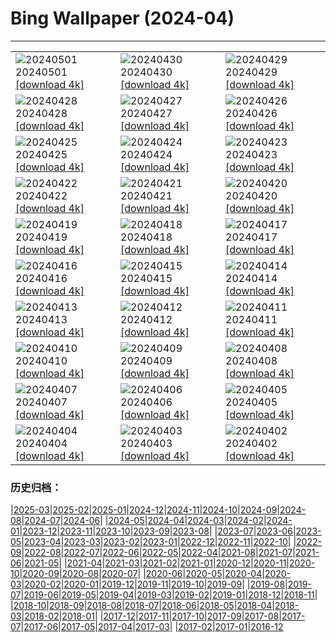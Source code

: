 # Bing Wallpaper (2024-04)
**************

<table><tr><td><img class="wallpaper" src="https://www.bing.com/th?id=OHR.HawaiianLei_FR-FR1676452706_1920x1080.jpg" alt="20240501"> 20240501 <a class="wallpaper_link" href="https://www.bing.com/th?id=OHR.HawaiianLei_FR-FR1676452706_UHD.jpg">[download 4k]</a></td><td><img class="wallpaper" src="https://www.bing.com/th?id=OHR.CheetahRain_FR-FR0543352581_1920x1080.jpg" alt="20240430"> 20240430 <a class="wallpaper_link" href="https://www.bing.com/th?id=OHR.CheetahRain_FR-FR0543352581_UHD.jpg">[download 4k]</a></td><td><img class="wallpaper" src="https://www.bing.com/th?id=OHR.TulouFujian_FR-FR9745511197_1920x1080.jpg" alt="20240429"> 20240429 <a class="wallpaper_link" href="https://www.bing.com/th?id=OHR.TulouFujian_FR-FR9745511197_UHD.jpg">[download 4k]</a></td></tr><tr><td><img class="wallpaper" src="https://www.bing.com/th?id=OHR.GuadalupeTexas_FR-FR9507308056_1920x1080.jpg" alt="20240428"> 20240428 <a class="wallpaper_link" href="https://www.bing.com/th?id=OHR.GuadalupeTexas_FR-FR9507308056_UHD.jpg">[download 4k]</a></td><td><img class="wallpaper" src="https://www.bing.com/th?id=OHR.Canigou_FR-FR9013566099_1920x1080.jpg" alt="20240427"> 20240427 <a class="wallpaper_link" href="https://www.bing.com/th?id=OHR.Canigou_FR-FR9013566099_UHD.jpg">[download 4k]</a></td><td><img class="wallpaper" src="https://www.bing.com/th?id=OHR.KalalochTree_FR-FR8329014212_1920x1080.jpg" alt="20240426"> 20240426 <a class="wallpaper_link" href="https://www.bing.com/th?id=OHR.KalalochTree_FR-FR8329014212_UHD.jpg">[download 4k]</a></td></tr><tr><td><img class="wallpaper" src="https://www.bing.com/th?id=OHR.PenguinDirections_FR-FR7724304898_1920x1080.jpg" alt="20240425"> 20240425 <a class="wallpaper_link" href="https://www.bing.com/th?id=OHR.PenguinDirections_FR-FR7724304898_UHD.jpg">[download 4k]</a></td><td><img class="wallpaper" src="https://www.bing.com/th?id=OHR.TrilliumOntario_FR-FR7322477820_1920x1080.jpg" alt="20240424"> 20240424 <a class="wallpaper_link" href="https://www.bing.com/th?id=OHR.TrilliumOntario_FR-FR7322477820_UHD.jpg">[download 4k]</a></td><td><img class="wallpaper" src="https://www.bing.com/th?id=OHR.TrinityDublin_FR-FR6932470359_1920x1080.jpg" alt="20240423"> 20240423 <a class="wallpaper_link" href="https://www.bing.com/th?id=OHR.TrinityDublin_FR-FR6932470359_UHD.jpg">[download 4k]</a></td></tr><tr><td><img class="wallpaper" src="https://www.bing.com/th?id=OHR.EarthDayTurtle_FR-FR6121121892_1920x1080.jpg" alt="20240422"> 20240422 <a class="wallpaper_link" href="https://www.bing.com/th?id=OHR.EarthDayTurtle_FR-FR6121121892_UHD.jpg">[download 4k]</a></td><td><img class="wallpaper" src="https://www.bing.com/th?id=OHR.ChauseyIslands_FR-FR2335923449_1920x1080.jpg" alt="20240421"> 20240421 <a class="wallpaper_link" href="https://www.bing.com/th?id=OHR.ChauseyIslands_FR-FR2335923449_UHD.jpg">[download 4k]</a></td><td><img class="wallpaper" src="https://www.bing.com/th?id=OHR.YellowstoneGeyser_FR-FR1968699876_1920x1080.jpg" alt="20240420"> 20240420 <a class="wallpaper_link" href="https://www.bing.com/th?id=OHR.YellowstoneGeyser_FR-FR1968699876_UHD.jpg">[download 4k]</a></td></tr><tr><td><img class="wallpaper" src="https://www.bing.com/th?id=OHR.OrkneyStones_FR-FR1638921700_1920x1080.jpg" alt="20240419"> 20240419 <a class="wallpaper_link" href="https://www.bing.com/th?id=OHR.OrkneyStones_FR-FR1638921700_UHD.jpg">[download 4k]</a></td><td><img class="wallpaper" src="https://www.bing.com/th?id=OHR.MonumentsDay_FR-FR8787138664_1920x1080.jpg" alt="20240418"> 20240418 <a class="wallpaper_link" href="https://www.bing.com/th?id=OHR.MonumentsDay_FR-FR8787138664_UHD.jpg">[download 4k]</a></td><td><img class="wallpaper" src="https://www.bing.com/th?id=OHR.SpringCub_FR-FR8522482768_1920x1080.jpg" alt="20240417"> 20240417 <a class="wallpaper_link" href="https://www.bing.com/th?id=OHR.SpringCub_FR-FR8522482768_UHD.jpg">[download 4k]</a></td></tr><tr><td><img class="wallpaper" src="https://www.bing.com/th?id=OHR.UnionSquareNYC_FR-FR8135739524_1920x1080.jpg" alt="20240416"> 20240416 <a class="wallpaper_link" href="https://www.bing.com/th?id=OHR.UnionSquareNYC_FR-FR8135739524_UHD.jpg">[download 4k]</a></td><td><img class="wallpaper" src="https://www.bing.com/th?id=OHR.RedBallBelgium_FR-FR7736092564_1920x1080.jpg" alt="20240415"> 20240415 <a class="wallpaper_link" href="https://www.bing.com/th?id=OHR.RedBallBelgium_FR-FR7736092564_UHD.jpg">[download 4k]</a></td><td><img class="wallpaper" src="https://www.bing.com/th?id=OHR.BowlingBallCali_FR-FR7572590133_1920x1080.jpg" alt="20240414"> 20240414 <a class="wallpaper_link" href="https://www.bing.com/th?id=OHR.BowlingBallCali_FR-FR7572590133_UHD.jpg">[download 4k]</a></td></tr><tr><td><img class="wallpaper" src="https://www.bing.com/th?id=OHR.LyonGastronomy_FR-FR6987706290_1920x1080.jpg" alt="20240413"> 20240413 <a class="wallpaper_link" href="https://www.bing.com/th?id=OHR.LyonGastronomy_FR-FR6987706290_UHD.jpg">[download 4k]</a></td><td><img class="wallpaper" src="https://www.bing.com/th?id=OHR.SunsetArchesNP_FR-FR6671864096_1920x1080.jpg" alt="20240412"> 20240412 <a class="wallpaper_link" href="https://www.bing.com/th?id=OHR.SunsetArchesNP_FR-FR6671864096_UHD.jpg">[download 4k]</a></td><td><img class="wallpaper" src="https://www.bing.com/th?id=OHR.DragonWaterfall_FR-FR6498141179_1920x1080.jpg" alt="20240411"> 20240411 <a class="wallpaper_link" href="https://www.bing.com/th?id=OHR.DragonWaterfall_FR-FR6498141179_UHD.jpg">[download 4k]</a></td></tr><tr><td><img class="wallpaper" src="https://www.bing.com/th?id=OHR.OwlSiblings_FR-FR6049514538_1920x1080.jpg" alt="20240410"> 20240410 <a class="wallpaper_link" href="https://www.bing.com/th?id=OHR.OwlSiblings_FR-FR6049514538_UHD.jpg">[download 4k]</a></td><td><img class="wallpaper" src="https://www.bing.com/th?id=OHR.SkagitValleyTulips_FR-FR5605427883_1920x1080.jpg" alt="20240409"> 20240409 <a class="wallpaper_link" href="https://www.bing.com/th?id=OHR.SkagitValleyTulips_FR-FR5605427883_UHD.jpg">[download 4k]</a></td><td><img class="wallpaper" src="https://www.bing.com/th?id=OHR.HedgehogMeadow_FR-FR5225927490_1920x1080.jpg" alt="20240408"> 20240408 <a class="wallpaper_link" href="https://www.bing.com/th?id=OHR.HedgehogMeadow_FR-FR5225927490_UHD.jpg">[download 4k]</a></td></tr><tr><td><img class="wallpaper" src="https://www.bing.com/th?id=OHR.BeaverDenali_FR-FR4899490419_1920x1080.jpg" alt="20240407"> 20240407 <a class="wallpaper_link" href="https://www.bing.com/th?id=OHR.BeaverDenali_FR-FR4899490419_UHD.jpg">[download 4k]</a></td><td><img class="wallpaper" src="https://www.bing.com/th?id=OHR.JapanHimeji_FR-FR4643255326_1920x1080.jpg" alt="20240406"> 20240406 <a class="wallpaper_link" href="https://www.bing.com/th?id=OHR.JapanHimeji_FR-FR4643255326_UHD.jpg">[download 4k]</a></td><td><img class="wallpaper" src="https://www.bing.com/th?id=OHR.BahamasSpace_FR-FR2737935866_1920x1080.jpg" alt="20240405"> 20240405 <a class="wallpaper_link" href="https://www.bing.com/th?id=OHR.BahamasSpace_FR-FR2737935866_UHD.jpg">[download 4k]</a></td></tr><tr><td><img class="wallpaper" src="https://www.bing.com/th?id=OHR.AntelopeBotswana_FR-FR1380338577_1920x1080.jpg" alt="20240404"> 20240404 <a class="wallpaper_link" href="https://www.bing.com/th?id=OHR.AntelopeBotswana_FR-FR1380338577_UHD.jpg">[download 4k]</a></td><td><img class="wallpaper" src="https://www.bing.com/th?id=OHR.ChambordCastle_FR-FR1183220484_1920x1080.jpg" alt="20240403"> 20240403 <a class="wallpaper_link" href="https://www.bing.com/th?id=OHR.ChambordCastle_FR-FR1183220484_UHD.jpg">[download 4k]</a></td><td><img class="wallpaper" src="https://www.bing.com/th?id=OHR.JutlandSpring_FR-FR9511410007_1920x1080.jpg" alt="20240402"> 20240402 <a class="wallpaper_link" href="https://www.bing.com/th?id=OHR.JutlandSpring_FR-FR9511410007_UHD.jpg">[download 4k]</a></td></tr></table>

### 历史归档：

|[2025-03](/../2025-03/2025-03.md)|[2025-02](/../2025-02/2025-02.md)|[2025-01](/../2025-01/2025-01.md)|[2024-12](/../2024-12/2024-12.md)|[2024-11](/../2024-11/2024-11.md)|[2024-10](/../2024-10/2024-10.md)|[2024-09](/../2024-09/2024-09.md)|[2024-08](/../2024-08/2024-08.md)|[2024-07](/../2024-07/2024-07.md)|[2024-06](/../2024-06/2024-06.md)|
|[2024-05](/../2024-05/2024-05.md)|[2024-04](/2024-04.md)|[2024-03](/../2024-03/2024-03.md)|[2024-02](/../2024-02/2024-02.md)|[2024-01](/../2024-01/2024-01.md)|[2023-12](/../2023-12/2023-12.md)|[2023-11](/../2023-11/2023-11.md)|[2023-10](/../2023-10/2023-10.md)|[2023-09](/../2023-09/2023-09.md)|[2023-08](/../2023-08/2023-08.md)|
|[2023-07](/../2023-07/2023-07.md)|[2023-06](/../2023-06/2023-06.md)|[2023-05](/../2023-05/2023-05.md)|[2023-04](/../2023-04/2023-04.md)|[2023-03](/../2023-03/2023-03.md)|[2023-02](/../2023-02/2023-02.md)|[2023-01](/../2023-01/2023-01.md)|[2022-12](/../2022-12/2022-12.md)|[2022-11](/../2022-11/2022-11.md)|[2022-10](/../2022-10/2022-10.md)|
|[2022-09](/../2022-09/2022-09.md)|[2022-08](/../2022-08/2022-08.md)|[2022-07](/../2022-07/2022-07.md)|[2022-06](/../2022-06/2022-06.md)|[2022-05](/../2022-05/2022-05.md)|[2022-04](/../2022-04/2022-04.md)|[2021-08](/../2021-08/2021-08.md)|[2021-07](/../2021-07/2021-07.md)|[2021-06](/../2021-06/2021-06.md)|[2021-05](/../2021-05/2021-05.md)|
|[2021-04](/../2021-04/2021-04.md)|[2021-03](/../2021-03/2021-03.md)|[2021-02](/../2021-02/2021-02.md)|[2021-01](/../2021-01/2021-01.md)|[2020-12](/../2020-12/2020-12.md)|[2020-11](/../2020-11/2020-11.md)|[2020-10](/../2020-10/2020-10.md)|[2020-09](/../2020-09/2020-09.md)|[2020-08](/../2020-08/2020-08.md)|[2020-07](/../2020-07/2020-07.md)|
|[2020-06](/../2020-06/2020-06.md)|[2020-05](/../2020-05/2020-05.md)|[2020-04](/../2020-04/2020-04.md)|[2020-03](/../2020-03/2020-03.md)|[2020-02](/../2020-02/2020-02.md)|[2020-01](/../2020-01/2020-01.md)|[2019-12](/../2019-12/2019-12.md)|[2019-11](/../2019-11/2019-11.md)|[2019-10](/../2019-10/2019-10.md)|[2019-09](/../2019-09/2019-09.md)|
|[2019-08](/../2019-08/2019-08.md)|[2019-07](/../2019-07/2019-07.md)|[2019-06](/../2019-06/2019-06.md)|[2019-05](/../2019-05/2019-05.md)|[2019-04](/../2019-04/2019-04.md)|[2019-03](/../2019-03/2019-03.md)|[2019-02](/../2019-02/2019-02.md)|[2019-01](/../2019-01/2019-01.md)|[2018-12](/../2018-12/2018-12.md)|[2018-11](/../2018-11/2018-11.md)|
|[2018-10](/../2018-10/2018-10.md)|[2018-09](/../2018-09/2018-09.md)|[2018-08](/../2018-08/2018-08.md)|[2018-07](/../2018-07/2018-07.md)|[2018-06](/../2018-06/2018-06.md)|[2018-05](/../2018-05/2018-05.md)|[2018-04](/../2018-04/2018-04.md)|[2018-03](/../2018-03/2018-03.md)|[2018-02](/../2018-02/2018-02.md)|[2018-01](/../2018-01/2018-01.md)|
|[2017-12](/../2017-12/2017-12.md)|[2017-11](/../2017-11/2017-11.md)|[2017-10](/../2017-10/2017-10.md)|[2017-09](/../2017-09/2017-09.md)|[2017-08](/../2017-08/2017-08.md)|[2017-07](/../2017-07/2017-07.md)|[2017-06](/../2017-06/2017-06.md)|[2017-05](/../2017-05/2017-05.md)|[2017-04](/../2017-04/2017-04.md)|[2017-03](/../2017-03/2017-03.md)|
|[2017-02](/../2017-02/2017-02.md)|[2017-01](/../2017-01/2017-01.md)|[2016-12](/../2016-12/2016-12.md)
